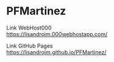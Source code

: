# PFMartinez

Link WebHost000\
https://lisandrojm.000webhostapp.com/

Link GitHub Pages\
https://lisandrojm.github.io/PFMartinez/
